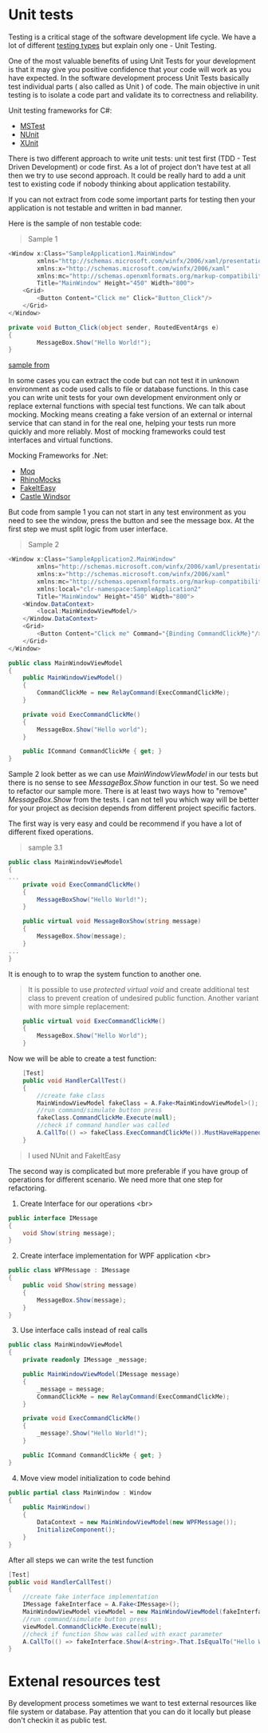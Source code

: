 # Unit tests

Testing is a critical stage of the software development life cycle. We have a lot of different
 [testing types](https://testsigma.com/blog/the-different-software-testing-types-explained) but explain only one - Unit Testing.

One of the most valuable benefits of using Unit Tests for your development is that it may give you positive confidence that your code will work as you have expected.
In the software development process Unit Tests basically test individual parts ( also called as Unit ) 
of code. 
The main objective in unit testing is to isolate a code part and 
validate its to correctness and reliability.

Unit testing frameworks for C#:
- [MSTest](https://www.visualstudio.com/)
- [NUnit](https://www.nunit.org/)
- [XUnit](http://xunit.github.io/)

There is two different approach to write unit tests: unit test first (TDD - Test Driven Development) or
code first.
As a lot of project don't have test at all then we try to use second approach.
It could be really hard to add a unit test to existing code if nobody thinking about application testability.


If you can not extract from code some important parts for testing
then your application is not testable and written in bad manner.

Here is the sample of non testable code:
> Sample 1
````csharp
<Window x:Class="SampleApplication1.MainWindow"
        xmlns="http://schemas.microsoft.com/winfx/2006/xaml/presentation"
        xmlns:x="http://schemas.microsoft.com/winfx/2006/xaml"
        xmlns:mc="http://schemas.openxmlformats.org/markup-compatibility/2006"
        Title="MainWindow" Height="450" Width="800">
    <Grid>
        <Button Content="Click me" Click="Button_Click"/>
    </Grid>
</Window>
````

````csharp
private void Button_Click(object sender, RoutedEventArgs e)
{
        MessageBox.Show("Hello World!");
}
````

[ sample from](https://www.wpf-tutorial.com/xaml/events-in-xaml/)

In some cases you can extract the code but can not test it in unknown environment as code used calls to file or database functions.
In this case you can write unit tests for your own development environment only or replace external functions with special test functions.
We can talk about mocking. 
Mocking means creating a fake version of an external or internal service that can stand in for the real one, helping your tests run more quickly and more reliably. 
Most of mocking frameworks could test interfaces and virtual functions.

Mocking Frameworks for .Net:

- [Moq](https://github.com/Moq/moq4)
- [RhinoMocks](http://www.ayende.com/projects/rhino-mocks.aspx)
- [FakeItEasy](https://fakeiteasy.github.io/)
- [Castle Windsor](http://www.castleproject.org/)

But code from sample 1 you can not start in any test environment as you need to see the window, press the button and see the message box.
At the first step we must split logic from user interface.

> Sample 2
````csharp
<Window x:Class="SampleApplication2.MainWindow"
        xmlns="http://schemas.microsoft.com/winfx/2006/xaml/presentation"
        xmlns:x="http://schemas.microsoft.com/winfx/2006/xaml"
        xmlns:mc="http://schemas.openxmlformats.org/markup-compatibility/2006"
        xmlns:local="clr-namespace:SampleApplication2"
        Title="MainWindow" Height="450" Width="800">
    <Window.DataContext>
        <local:MainWindowViewModel/>
    </Window.DataContext>
    <Grid>
        <Button Content="Click me" Command="{Binding CommandClickMe}"/>
    </Grid>
</Window>
````

````csharp
public class MainWindowViewModel
{
    public MainWindowViewModel()
    {
        CommandClickMe = new RelayCommand(ExecCommandClickMe);
    }

    private void ExecCommandClickMe()
    {
        MessageBox.Show("Hello world");
    }

    public ICommand CommandClickMe { get; }
}
````

Sample 2 look better as we can use *MainWindowViewModel* in our tests but there is no sense to see *MessageBox.Show* function in our test. So we need to refactor our sample more. 
There is at least two ways how to "remove" *MessageBox.Show* from the tests. I can not tell you which way will be better for your project as decision depends from different project specific factors.

The first way is very easy and could be recommend if you have a lot of different fixed operations.

> sample 3.1
````csharp
public class MainWindowViewModel
{
...
    private void ExecCommandClickMe()
    {
        MessageBoxShow("Hello World!");
    }

    public virtual void MessageBoxShow(string message)
    {
        MessageBox.Show(message);
    }
...
}
````

It is enough to to wrap the system function to another one.

> It is possible to use *protected virtual void* and create additional test class to prevent creation of undesired public function.
> Another variant with more simple replacement:  
````csharp
    public virtual void ExecCommandClickMe()
    {
        MessageBox.Show("Hello World");
    }

````

Now we will be able to create a test function:

````csharp
    [Test]
    public void HandlerCallTest()
    {
        //create fake class
        MainWindowViewModel fakeClass = A.Fake<MainWindowViewModel>();
        //run command/simulate button press
        fakeClass.CommandClickMe.Execute(null);
        //check if command handler was called
        A.CallTo(() => fakeClass.ExecCommandClickMe()).MustHaveHappenedOnceExactly();
    }
````

> I used NUnit and FakeItEasy 

The second way is complicated but more preferable if you have group of operations for different scenario. 
We need more that one step for refactoring.

1. Create Interface for our operations <br\>
````csharp
public interface IMessage
{
    void Show(string message);
}
````

2. Create interface implementation for WPF application <br\>
````csharp
public class WPFMessage : IMessage
{
    public void Show(string message)
    {
        MessageBox.Show(message);
    }
}
````

3. Use interface calls instead of real calls    
````csharp
public class MainWindowViewModel
{
    private readonly IMessage _message;

    public MainWindowViewModel(IMessage message)
    {
        _message = message;
        CommandClickMe = new RelayCommand(ExecCommandClickMe);
    }

    private void ExecCommandClickMe()
    {
        _message?.Show("Hello World!");
    }

    public ICommand CommandClickMe { get; }
}
````

4. Move view model initialization to code behind  
````csharp
public partial class MainWindow : Window
{
    public MainWindow()
    {
        DataContext = new MainWindowViewModel(new WPFMessage());
        InitializeComponent();
    }
}
````

After all steps we can write the test function
````csharp
[Test]
public void HandlerCallTest()
{
    //create fake interface implementation
    IMessage fakeInterface = A.Fake<IMessage>();
    MainWindowViewModel viewModel = new MainWindowViewModel(fakeInterface);
    //run command/simulate button press
    viewModel.CommandClickMe.Execute(null);
    //check if function Show was called with exact parameter
    A.CallTo(() => fakeInterface.Show(A<string>.That.IsEqualTo("Hello World!"))).MustHaveHappenedOnceExactly();
}
````
# Extenal resources test

By development process sometimes we want to test external resources like file system or database.
Pay attention that you can do it locally but please don't checkin it as public test.